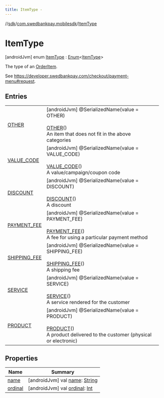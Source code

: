 ```yaml
---
title: ItemType -
---
```

//[sdk](../../../index)/[com.swedbankpay.mobilesdk](../index)/[ItemType](index)



# ItemType  
 [androidJvm] enum [ItemType](index) : [Enum](https://kotlinlang.org/api/latest/jvm/stdlib/kotlin/-enum/index.html)<[ItemType](index)> 

The type of an [OrderItem](../-order-item/index).



See https://developer.swedbankpay.com/checkout/payment-menu#request.

   


## Entries  
  
| | |
|---|---|
| <a name="com.swedbankpay.mobilesdk/ItemType.OTHER///PointingToDeclaration/"></a>[OTHER](-o-t-h-e-r/index)| <a name="com.swedbankpay.mobilesdk/ItemType.OTHER///PointingToDeclaration/"></a> [androidJvm] @SerializedName(value = OTHER)  <br>  <br>[OTHER](-o-t-h-e-r/index)()  <br>An item that does not fit in the above categories   <br>|
| <a name="com.swedbankpay.mobilesdk/ItemType.VALUE_CODE///PointingToDeclaration/"></a>[VALUE_CODE](-v-a-l-u-e_-c-o-d-e/index)| <a name="com.swedbankpay.mobilesdk/ItemType.VALUE_CODE///PointingToDeclaration/"></a> [androidJvm] @SerializedName(value = VALUE_CODE)  <br>  <br>[VALUE_CODE](-v-a-l-u-e_-c-o-d-e/index)()  <br>A value/campaign/coupon code   <br>|
| <a name="com.swedbankpay.mobilesdk/ItemType.DISCOUNT///PointingToDeclaration/"></a>[DISCOUNT](-d-i-s-c-o-u-n-t/index)| <a name="com.swedbankpay.mobilesdk/ItemType.DISCOUNT///PointingToDeclaration/"></a> [androidJvm] @SerializedName(value = DISCOUNT)  <br>  <br>[DISCOUNT](-d-i-s-c-o-u-n-t/index)()  <br>A discount   <br>|
| <a name="com.swedbankpay.mobilesdk/ItemType.PAYMENT_FEE///PointingToDeclaration/"></a>[PAYMENT_FEE](-p-a-y-m-e-n-t_-f-e-e/index)| <a name="com.swedbankpay.mobilesdk/ItemType.PAYMENT_FEE///PointingToDeclaration/"></a> [androidJvm] @SerializedName(value = PAYMENT_FEE)  <br>  <br>[PAYMENT_FEE](-p-a-y-m-e-n-t_-f-e-e/index)()  <br>A fee for using a particular payment method   <br>|
| <a name="com.swedbankpay.mobilesdk/ItemType.SHIPPING_FEE///PointingToDeclaration/"></a>[SHIPPING_FEE](-s-h-i-p-p-i-n-g_-f-e-e/index)| <a name="com.swedbankpay.mobilesdk/ItemType.SHIPPING_FEE///PointingToDeclaration/"></a> [androidJvm] @SerializedName(value = SHIPPING_FEE)  <br>  <br>[SHIPPING_FEE](-s-h-i-p-p-i-n-g_-f-e-e/index)()  <br>A shipping fee   <br>|
| <a name="com.swedbankpay.mobilesdk/ItemType.SERVICE///PointingToDeclaration/"></a>[SERVICE](-s-e-r-v-i-c-e/index)| <a name="com.swedbankpay.mobilesdk/ItemType.SERVICE///PointingToDeclaration/"></a> [androidJvm] @SerializedName(value = SERVICE)  <br>  <br>[SERVICE](-s-e-r-v-i-c-e/index)()  <br>A service rendered for the customer   <br>|
| <a name="com.swedbankpay.mobilesdk/ItemType.PRODUCT///PointingToDeclaration/"></a>[PRODUCT](-p-r-o-d-u-c-t/index)| <a name="com.swedbankpay.mobilesdk/ItemType.PRODUCT///PointingToDeclaration/"></a> [androidJvm] @SerializedName(value = PRODUCT)  <br>  <br>[PRODUCT](-p-r-o-d-u-c-t/index)()  <br>A product delivered to the customer (physical or electronic)   <br>|


## Properties  
  
|  Name |  Summary | 
|---|---|
| <a name="com.swedbankpay.mobilesdk/ItemType/name/#/PointingToDeclaration/"></a>[name](index.md#-1941963079%2FProperties%2F-1404661416)| <a name="com.swedbankpay.mobilesdk/ItemType/name/#/PointingToDeclaration/"></a> [androidJvm] val [name](index.md#-1941963079%2FProperties%2F-1404661416): [String](https://kotlinlang.org/api/latest/jvm/stdlib/kotlin/-string/index.html)   <br>|
| <a name="com.swedbankpay.mobilesdk/ItemType/ordinal/#/PointingToDeclaration/"></a>[ordinal](index.md#-338279963%2FProperties%2F-1404661416)| <a name="com.swedbankpay.mobilesdk/ItemType/ordinal/#/PointingToDeclaration/"></a> [androidJvm] val [ordinal](index.md#-338279963%2FProperties%2F-1404661416): [Int](https://kotlinlang.org/api/latest/jvm/stdlib/kotlin/-int/index.html)   <br>|

